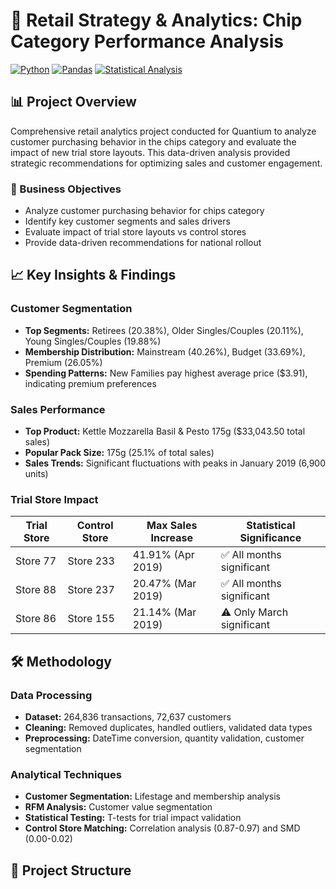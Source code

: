 # 🛒 Retail Strategy & Analytics: Chip Category Performance Analysis

[![Python](https://img.shields.io/badge/Python-3776AB?style=for-the-badge&logo=python&logoColor=white)](https://python.org)
[![Pandas](https://img.shields.io/badge/Pandas-150458?style=for-the-badge&logo=pandas&logoColor=white)](https://pandas.pydata.org)
[![Statistical Analysis](https://img.shields.io/badge/Statistical_Analysis-8A2BE2?style=for-the-badge)](https://)

## 📊 Project Overview

Comprehensive retail analytics project conducted for Quantium to analyze customer purchasing behavior in the chips category and evaluate the impact of new trial store layouts. This data-driven analysis provided strategic recommendations for optimizing sales and customer engagement.

### 🎯 Business Objectives
- Analyze customer purchasing behavior for chips category
- Identify key customer segments and sales drivers  
- Evaluate impact of trial store layouts vs control stores
- Provide data-driven recommendations for national rollout

## 📈 Key Insights & Findings

### Customer Segmentation
- **Top Segments:** Retirees (20.38%), Older Singles/Couples (20.11%), Young Singles/Couples (19.88%)
- **Membership Distribution:** Mainstream (40.26%), Budget (33.69%), Premium (26.05%)
- **Spending Patterns:** New Families pay highest average price ($3.91), indicating premium preferences

### Sales Performance
- **Top Product:** Kettle Mozzarella Basil & Pesto 175g ($33,043.50 total sales)
- **Popular Pack Size:** 175g (25.1% of total sales)
- **Sales Trends:** Significant fluctuations with peaks in January 2019 (6,900 units)

### Trial Store Impact
| Trial Store | Control Store | Max Sales Increase | Statistical Significance |
|-------------|---------------|-------------------|--------------------------|
| Store 77    | Store 233     | 41.91% (Apr 2019) | ✅ All months significant |
| Store 88    | Store 237     | 20.47% (Mar 2019) | ✅ All months significant |
| Store 86    | Store 155     | 21.14% (Mar 2019) | ⚠️ Only March significant |

## 🛠️ Methodology

### Data Processing
- **Dataset:** 264,836 transactions, 72,637 customers
- **Cleaning:** Removed duplicates, handled outliers, validated data types
- **Preprocessing:** DateTime conversion, quantity validation, customer segmentation

### Analytical Techniques
- **Customer Segmentation:** Lifestage and membership analysis
- **RFM Analysis:** Customer value segmentation
- **Statistical Testing:** T-tests for trial impact validation
- **Control Store Matching:** Correlation analysis (0.87-0.97) and SMD (0.00-0.02)

## 📁 Project Structure
